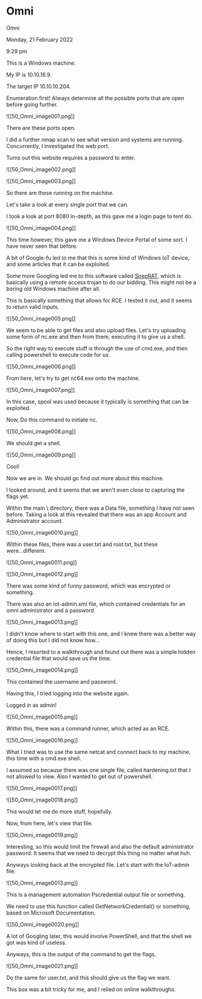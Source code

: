 # Omni

Omni

Monday, 21 February 2022

9:29 pm

&#x20;

This is a Windows machine.

My IP is 10.10.16.9.

The target IP 10.10.10.204.

&#x20;

Enumeration first! Always determine all the possible ports that are open before going further.

!\[\[50\_Omni\_image001.png]]

There are these ports open.

&#x20;

I did a further nmap scan to see what version and systems are running. Concurrently, I investigated the web port.

Turns out this website requires a password to enter.

&#x20;

!\[\[50\_Omni\_image002.png]]

&#x20;

!\[\[50\_Omni\_image003.png]]

&#x20;

So there are these running on the machine.

Let's take a look at every single port that we can.

&#x20;

I took a look at port 8080 in-depth, as this gave me a login page to tent do.

&#x20;

!\[\[50\_Omni\_image004.png]]

This time however, this gave me a Windows Device Portal of some sort. I have never seen that before.

A bit of Google-fu led to me that this is some kind of Windows IoT device, and some articles that it can be exploited.

&#x20;

Some more Googling led me to this software called [SirepRAT](https://github.com/SafeBreach-Labs/SirepRAT), which is basically using a remote access trojan to do our bidding. This might not be a boring old Windows machine after all.

&#x20;

This is basically something that allows for RCE. I tested it out, and it seems to return valid inputs.

!\[\[50\_Omni\_image005.png]]

&#x20;

We seem to be able to get files and also upload files. Let's try uploading some form of nc.exe and then from there, executing it to give us a shell.

&#x20;

So the right way to execute stuff is through the use of cmd.exe, and then calling powershell to execute code for us.

&#x20;

!\[\[50\_Omni\_image006.png]]

&#x20;

From here, let's try to get nc64.exe onto the machine.

&#x20;

!\[\[50\_Omni\_image007.png]]

In this case, spool was used because it typically is something that can be exploited.

&#x20;

Now, Do this command to initiate nc.

!\[\[50\_Omni\_image008.png]]

We should get a shell.

!\[\[50\_Omni\_image009.png]]

&#x20;

Cool!

Now we are in. We should go find out more about this machine.

I looked around, and it seems that we aren't even close to capturing the flags yet.

&#x20;

Within the main \ directory, there was a Data file, something I have not seen before. Taking a look at this revealed that there was an app Account and Administrator account.

!\[\[50\_Omni\_image0010.png]]

Within these files, there was a user.txt and root.txt, but these were...different.

!\[\[50\_Omni\_image0011.png]]

&#x20;

!\[\[50\_Omni\_image0012.png]]

&#x20;

There was some kind of funny password, which was encrypted or something.

There was also an iot-admin.xml file, which contained credentials for an omni administrator and a password.

!\[\[50\_Omni\_image0013.png]]

I didn't know where to start with this one, and I knew there was a better way of doing this but I did not know how...

Hence, I resorted to a walkthrough and found out there was a simple hidden credential file that would save us the time.

&#x20;

!\[\[50\_Omni\_image0014.png]]

&#x20;

This contained the username and password.

&#x20;

Having this, I tried logging into the website again.

&#x20;

Logged in as admin!

!\[\[50\_Omni\_image0015.png]]

Within this, there was a command runner, which acted as an RCE.

&#x20;

!\[\[50\_Omni\_image0016.png]]

&#x20;

What I tried was to use the same netcat and connect back to my machine, this time with a cmd.exe shell.

I assumed so because there was one single file, called hardening.txt that I not allowed to view. Also I wanted to get out of powershell.

!\[\[50\_Omni\_image0017.png]]

&#x20;

!\[\[50\_Omni\_image0018.png]]

This would let me do more stuff, hopefully.

&#x20;

Now, from here, let's view that file.

&#x20;

!\[\[50\_Omni\_image0019.png]]

Interesting, so this would limit the firewall and also the default administrator password. It seems that we need to decrypt this thing no matter what huh.

&#x20;

Anyways looking back at the encrypted file. Let's start with the IoT-admin file.

!\[\[50\_Omni\_image0013.png]]

This is a management automation Pscredential output file or something.

&#x20;

We need to use this function called GetNetworkCredential() or something, based on Microsoft Documentation.

&#x20;

!\[\[50\_Omni\_image0020.png]]

A lot of Googling later, this would involve PowerShell, and that the shell we got was kind of useless.

&#x20;

Anyways, this is the output of the command to get the flags.

!\[\[50\_Omni\_image0021.png]]

Do the same for user.txt, and this should give us the flag we want.

&#x20;

This box was a bit tricky for me, and I relied on online walkthroughs.

&#x20;

&#x20;
